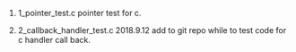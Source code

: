 1)  1_pointer_test.c
    pointer test for c.

2)  2_callback_handler_test.c
    2018.9.12 add to git repo while to test code for c handler call back.
